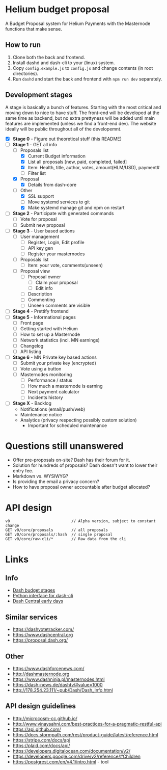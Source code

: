 # Helium budget proposal

A Budget Proposal system for Helium Payments with the Masternode functions that make sense.

## How to run

1. Clone both the back and frontend.
1. Install dashd and dash-cli to your (linux) system.
1. Copy `config.example.js` to `config.js` and change contents (in root directories).
1. Run `dashd` and start the back and frontend with `npm run dev` separately.

## Development stages

A stage is basically a bunch of features. Starting with the most critical and moving down to nice to have stuff. The front-end will be developed at the same time as backend, but no extra prettyness will be added until main features are implemented (unless we find a front-end dev). The website ideally will be public throughout all of the developemnt.

- [x] **Stage 0** - Figure out theoretical stuff (this README)
- [ ] **Stage 1** - GET all info
	- [ ] Proposals list
		- [x] Current Budget information
		- [x] List all proposals [new, paid, completed, failed]
		- [x] Item: Health, title, author, votes, amount(HLM/USD), payment#
		- [ ] Filter list
	- [x] Proposal
		- [x] Details from dash-core
	- [ ] Other
		- [x] SSL support
		- [ ] Move systemd services to git
		- [x] Make systemd manage git and npm on restart
- [ ] **Stage 2** - Participate with generated commands
	- [ ] Vote for proposal
	- [ ] Submit new proposal
- [ ] **Stage 3** - User based actions
	- [ ] User management
		- [ ] Register, Login, Edit profile
		- [ ] API key gen
		- [ ] Register your masternodes
	- [ ] Proposals list
		- [ ] Item: your vote, comments(unseen)
	- [ ] Proposal view
		- [ ] Proposal owner
			- [ ] Claim your proposal
			- [ ] Edit info
		- [ ] Description
		- [ ] Commenting
		- [ ] Unseen comments are visible
- [ ] **Stage 4** - Prettify frontend
- [ ] **Stage 5** - Informational pages
	- [ ] Front page
	- [ ] Getting started with Helium
	- [ ] How to set up a Masternode
	- [ ] Network statistics (incl. MN earnings)
	- [ ] Changelog
	- [ ] API listing
- [ ] **Stage 6** - MN Private key based actions
	- [ ] Submit your private key (encrypted)
	- [ ] Vote using a button
	- [ ] Masternodes monitoring
		- [ ] Performance / status
		- [ ] How much a masternode is earning
		- [ ] Next payment calculator
		- [ ] Incidents history
- [ ] **Stage X** - Backlog
	- Notifications (email/push/web)
	- Maintenance notice
	- Analytics (privacy respecting possibly custom solution)
		- Important for scheduled maintenance

# Questions still unanswered

- Offer pre-proposals on-site? Dash has their forum for it.
- Solution for hundreds of proposals? Dash doesn't want to lower their entry fee.
- Markdown vs. WYSIWYG?
- Is providing the email a privacy concern?
- How to have proposal owner accountable after budget allocated?

# API design

```
v0                           // Alpha version, subject to constant change
GET v0/core/proposals        // all proposals
GET v0/core/proposals/:hash  // single proposal
GET v0/core/raw-cli/*        // Raw data from the cli
```

# Links

## Info

- [Dash budget stages](https://github.com/dashpay/dash/blob/master/doc/masternode-budget.md)
- [Python interface for dash-cli](https://github.com/moocowmoo/dash-budget_state)
- [Dash Central early days](https://www.dash.org/forum/threads/dashcentral-org-masternode-monitoring-and-budget-voting.5924/)

## Similar services

- https://dashvotetracker.com/
- https://www.dashcentral.org
- https://proposal.dash.org/

## Other

- https://www.dashforcenews.com/
- http://dashmasternode.org
- https://www.dashninja.pl/masternodes.html
- https://dash-news.de/dashtv/#value=1000
- http://178.254.23.111/~pub/Dash/Dash_Info.html

## API design guidelines

- http://microcosm-cc.github.io/
- http://www.vinaysahni.com/best-practices-for-a-pragmatic-restful-api
- https://api.github.com/
- https://docs.stormpath.com/rest/product-guide/latest/reference.html
- https://stripe.com/docs/api
- https://plaid.com/docs/api/
- https://developers.digitalocean.com/documentation/v2/
- https://developers.google.com/drive/v2/reference/#Children
- https://postgrest.com/en/v4.1/intro.html - tool
